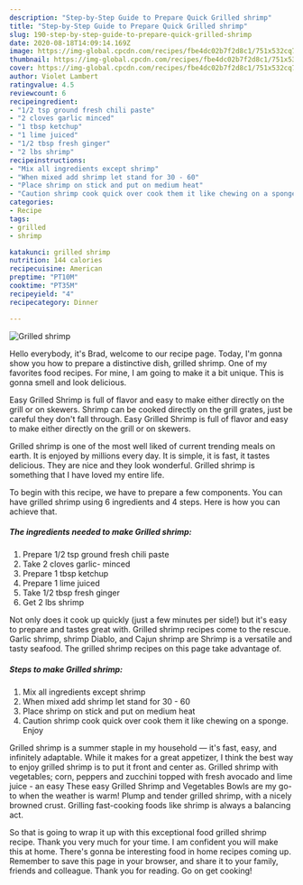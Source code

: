 ```yaml
---
description: "Step-by-Step Guide to Prepare Quick Grilled shrimp"
title: "Step-by-Step Guide to Prepare Quick Grilled shrimp"
slug: 190-step-by-step-guide-to-prepare-quick-grilled-shrimp
date: 2020-08-18T14:09:14.169Z
image: https://img-global.cpcdn.com/recipes/fbe4dc02b7f2d8c1/751x532cq70/grilled-shrimp-recipe-main-photo.jpg
thumbnail: https://img-global.cpcdn.com/recipes/fbe4dc02b7f2d8c1/751x532cq70/grilled-shrimp-recipe-main-photo.jpg
cover: https://img-global.cpcdn.com/recipes/fbe4dc02b7f2d8c1/751x532cq70/grilled-shrimp-recipe-main-photo.jpg
author: Violet Lambert
ratingvalue: 4.5
reviewcount: 6
recipeingredient:
- "1/2 tsp ground fresh chili paste"
- "2 cloves garlic minced"
- "1 tbsp ketchup"
- "1 lime juiced"
- "1/2 tbsp fresh ginger"
- "2 lbs shrimp"
recipeinstructions:
- "Mix all ingredients except shrimp"
- "When mixed add shrimp let stand for 30 - 60"
- "Place shrimp on stick and put on medium heat"
- "Caution shrimp cook quick over cook them it like chewing on a sponge. Enjoy"
categories:
- Recipe
tags:
- grilled
- shrimp

katakunci: grilled shrimp 
nutrition: 144 calories
recipecuisine: American
preptime: "PT10M"
cooktime: "PT35M"
recipeyield: "4"
recipecategory: Dinner

---
```



![Grilled shrimp](https://img-global.cpcdn.com/recipes/fbe4dc02b7f2d8c1/751x532cq70/grilled-shrimp-recipe-main-photo.jpg)

Hello everybody, it's Brad, welcome to our recipe page. Today, I'm gonna show you how to prepare a distinctive dish, grilled shrimp. One of my favorites food recipes. For mine, I am going to make it a bit unique. This is gonna smell and look delicious.

Easy Grilled Shrimp is full of flavor and easy to make either directly on the grill or on skewers. Shrimp can be cooked directly on the grill grates, just be careful they don&#39;t fall through. Easy Grilled Shrimp is full of flavor and easy to make either directly on the grill or on skewers.

Grilled shrimp is one of the most well liked of current trending meals on earth. It is enjoyed by millions every day. It is simple, it is fast, it tastes delicious. They are nice and they look wonderful. Grilled shrimp is something that I have loved my entire life.


To begin with this recipe, we have to prepare a few components. You can have grilled shrimp using 6 ingredients and 4 steps. Here is how you can achieve that.

<!--inarticleads1-->

##### The ingredients needed to make Grilled shrimp:

1. Prepare 1/2 tsp ground fresh chili paste
1. Take 2 cloves garlic- minced
1. Prepare 1 tbsp ketchup
1. Prepare 1 lime juiced
1. Take 1/2 tbsp fresh ginger
1. Get 2 lbs shrimp


Not only does it cook up quickly (just a few minutes per side!) but it&#39;s easy to prepare and tastes great with. Grilled shrimp recipes come to the rescue. Garlic shrimp, shrimp Diablo, and Cajun shrimp are Shrimp is a versatile and tasty seafood. The grilled shrimp recipes on this page take advantage of. 

<!--inarticleads2-->

##### Steps to make Grilled shrimp:

1. Mix all ingredients except shrimp
1. When mixed add shrimp let stand for 30 - 60
1. Place shrimp on stick and put on medium heat
1. Caution shrimp cook quick over cook them it like chewing on a sponge. Enjoy


Grilled shrimp is a summer staple in my household — it&#39;s fast, easy, and infinitely adaptable. While it makes for a great appetizer, I think the best way to enjoy grilled shrimp is to put it front and center as. Grilled shrimp with vegetables; corn, peppers and zucchini topped with fresh avocado and lime juice - an easy These easy Grilled Shrimp and Vegetables Bowls are my go-to when the weather is warm! Plump and tender grilled shrimp, with a nicely browned crust. Grilling fast-cooking foods like shrimp is always a balancing act. 

So that is going to wrap it up with this exceptional food grilled shrimp recipe. Thank you very much for your time. I am confident you will make this at home. There's gonna be interesting food in home recipes coming up. Remember to save this page in your browser, and share it to your family, friends and colleague. Thank you for reading. Go on get cooking!
